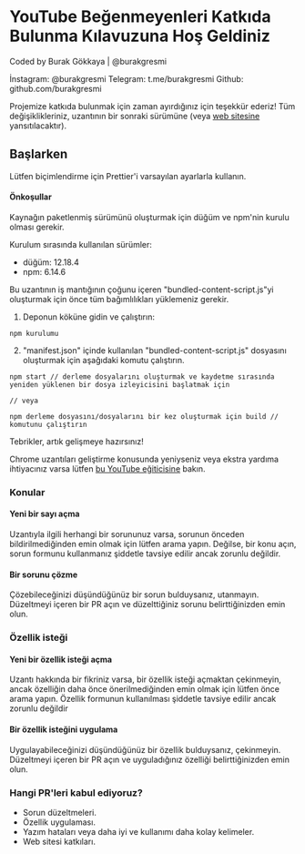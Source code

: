 # YouTube Beğenmeyenleri Katkıda Bulunma Kılavuzuna Hoş Geldiniz

Coded by Burak Gökkaya | @burakgresmi

İnstagram: @burakgresmi 
Telegram: t.me/burakgresmi
Github: github.com/burakgresmi

 Projemize katkıda bulunmak için zaman ayırdığınız için teşekkür ederiz!  Tüm değişiklikleriniz, uzantının bir sonraki sürümüne (veya [web sitesine](https://www.returnyoutubedislike.com/) yansıtılacaktır).

 ## Başlarken
 Lütfen biçimlendirme için Prettier'i varsayılan ayarlarla kullanın.

 #### Önkoşullar

 Kaynağın paketlenmiş sürümünü oluşturmak için düğüm ve npm'nin kurulu olması gerekir.

 Kurulum sırasında kullanılan sürümler:

 - düğüm: 12.18.4
 - npm: 6.14.6

 Bu uzantının iş mantığının çoğunu içeren "bundled-content-script.js"yi oluşturmak için önce tüm bağımlılıkları yüklemeniz gerekir.

 1. Deponun köküne gidin ve çalıştırın:

 ```
 npm kurulumu
 ```

 2. "manifest.json" içinde kullanılan "bundled-content-script.js" dosyasını oluşturmak için aşağıdaki komutu çalıştırın.

 ```
 npm start // derleme dosyalarını oluşturmak ve kaydetme sırasında yeniden yüklenen bir dosya izleyicisini başlatmak için

 // veya

 npm derleme dosyasını/dosyalarını bir kez oluşturmak için build // komutunu çalıştırın
 ```

 Tebrikler, artık gelişmeye hazırsınız!

 Chrome uzantıları geliştirme konusunda yeniyseniz veya ekstra yardıma ihtiyacınız varsa lütfen [bu YouTube eğiticisine](https://www.youtube.com/watch?v=mdOj6HYE3_0) bakın.


 ### Konular
 #### Yeni bir sayı açma
 Uzantıyla ilgili herhangi bir sorununuz varsa, sorunun önceden bildirilmediğinden emin olmak için lütfen arama yapın.  Değilse, bir konu açın, sorun formunu kullanmanız şiddetle tavsiye edilir ancak zorunlu değildir.

 #### Bir sorunu çözme
 Çözebileceğinizi düşündüğünüz bir sorun bulduysanız, utanmayın.  Düzeltmeyi içeren bir PR açın ve düzelttiğiniz sorunu belirttiğinizden emin olun.

 ### Özellik isteği
 #### Yeni bir özellik isteği açma
 Uzantı hakkında bir fikriniz varsa, bir özellik isteği açmaktan çekinmeyin, ancak özelliğin daha önce önerilmediğinden emin olmak için lütfen önce arama yapın.  Özellik formunun kullanılması şiddetle tavsiye edilir ancak zorunlu değildir

 #### Bir özellik isteğini uygulama
 Uygulayabileceğinizi düşündüğünüz bir özellik bulduysanız, çekinmeyin.  Düzeltmeyi içeren bir PR açın ve uyguladığınız özelliği belirttiğinizden emin olun.

 ### Hangi PR'leri kabul ediyoruz?
 - Sorun düzeltmeleri.
 - Özellik uygulaması.
 - Yazım hataları veya daha iyi ve kullanımı daha kolay kelimeler.
 - Web sitesi katkıları.